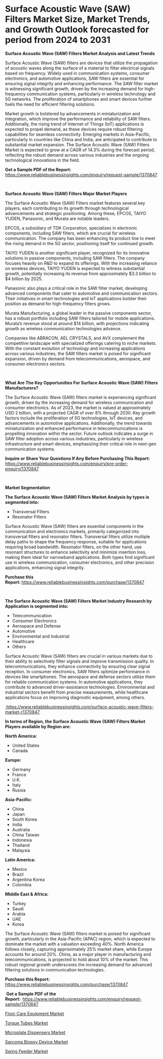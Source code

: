 <p><h1>Surface Acoustic Wave (SAW) Filters Market Size, Market Trends, and Growth Outlook forecasted for period from 2024 to 2031</h1></p><p><strong>Surface Acoustic Wave (SAW) Filters Market Analysis and Latest Trends</strong></p>
<p><p>Surface Acoustic Wave (SAW) filters are devices that utilize the propagation of acoustic waves along the surface of a material to filter electrical signals based on frequency. Widely used in communication systems, consumer electronics, and automotive applications, SAW filters are essential for ensuring signal integrity and enhancing performance. The SAW filter market is witnessing significant growth, driven by the increasing demand for high-frequency communication systems, particularly in wireless technology and 5G networks. The proliferation of smartphones and smart devices further fuels the need for efficient filtering solutions.</p><p>Market growth is bolstered by advancements in miniaturization and integration, which improve the performance and reliability of SAW filters. Additionally, the rising trend of Internet of Things (IoT) applications is expected to propel demand, as these devices require robust filtering capabilities for seamless connectivity. Emerging markets in Asia-Pacific, particularly in countries like China and India, are anticipated to contribute to substantial market expansion. The Surface Acoustic Wave (SAW) Filters Market is expected to grow at a CAGR of 14.3% during the forecast period, reflecting the robust demand across various industries and the ongoing technological innovations in the field.</p></p>
<p><strong>Get a Sample PDF of the Report:&nbsp;</strong> <a href="https://www.reliablebusinessinsights.com/enquiry/request-sample/1370847?utm_campaign=1119&utm_medium=2&utm_source=Github&utm_content=ia&utm_term=18102024&utm_id=surface-acoustic-wave-saw-filters">https://www.reliablebusinessinsights.com/enquiry/request-sample/1370847</a></p>
<p>&nbsp;</p>
<p><strong>Surface Acoustic Wave (SAW) Filters Major Market Players</strong></p>
<p><p>The Surface Acoustic Wave (SAW) Filters market features several key players, each contributing to its growth through technological advancements and strategic positioning. Among these, EPCOS, TAIYO YUDEN, Panasonic, and Murata are notable leaders.</p><p>EPCOS, a subsidiary of TDK Corporation, specializes in electronic components, including SAW filters, which are crucial for wireless communication. The company has been enhancing its product line to meet the rising demand in the 5G sector, positioning itself for continued growth.</p><p>TAIYO YUDEN is another significant player, recognized for its innovative solutions in passive components, including SAW filters. The company focuses heavily on R&D to expand its offerings. With the increasing reliance on wireless devices, TAIYO YUDEN is expected to witness substantial growth, potentially increasing its revenue from approximately $3.3 billion to $4 billion by 2025.</p><p>Panasonic also plays a critical role in the SAW filter market, developing advanced components that cater to automotive and communication sectors. Their initiatives in smart technologies and IoT applications bolster their position as demand for high-frequency filters grows.</p><p>Murata Manufacturing, a global leader in the passive components sector, has a robust portfolio including SAW filters tailored for mobile applications. Murata’s revenue stood at around $14 billion, with projections indicating growth as wireless communication technologies advance.</p><p>Companies like ABRACON, AEL CRYSTALS, and AVX complement the competitive landscape with specialized offerings catering to niche markets. With the constant evolution of technology and increasing applications across various industries, the SAW filters market is poised for significant expansion, driven by demand from telecommunications, aerospace, and consumer electronics sectors.</p></p>
<p>&nbsp;</p>
<p><strong>What Are The Key Opportunities For Surface Acoustic Wave (SAW) Filters Manufacturers?</strong></p>
<p><p>The Surface Acoustic Wave (SAW) filters market is experiencing significant growth, driven by the increasing demand for wireless communication and consumer electronics. As of 2023, the market is valued at approximately USD 2 billion, with a projected CAGR of over 8% through 2030. Key growth factors include the proliferation of 5G technologies, IoT devices, and advancements in automotive applications. Additionally, the trend towards miniaturization and enhanced performance in telecommunications is propelling innovation within the sector. Future outlook indicates a surge in SAW filter adoption across various industries, particularly in wireless infrastructure and smart devices, emphasizing their critical role in next-gen communication systems.</p></p>
<p><strong>Inquire or Share Your Questions If Any Before Purchasing This Report:</strong> <a href="https://www.reliablebusinessinsights.com/enquiry/pre-order-enquiry/1370847?utm_campaign=1119&utm_medium=2&utm_source=Github&utm_content=ia&utm_term=18102024&utm_id=surface-acoustic-wave-saw-filters">https://www.reliablebusinessinsights.com/enquiry/pre-order-enquiry/1370847</a></p>
<p>&nbsp;</p>
<p><strong>Market Segmentation</strong></p>
<p><strong>The Surface Acoustic Wave (SAW) Filters Market Analysis by types is segmented into:</strong></p>
<p><ul><li>Transversal Filters</li><li>Resonator Filters</li></ul></p>
<p><p>Surface Acoustic Wave (SAW) filters are essential components in the communication and electronics markets, primarily categorized into transversal filters and resonator filters. Transversal filters utilize multiple delay paths to shape the frequency response, suitable for applications requiring broad bandwidth. Resonator filters, on the other hand, use resonant structures to enhance selectivity and minimize insertion loss, making them ideal for narrowband applications. Both types find significant use in wireless communication, consumer electronics, and other precision applications, enhancing signal integrity.</p></p>
<p><strong>Purchase this Report:&nbsp;</strong><a href="https://www.reliablebusinessinsights.com/purchase/1370847?utm_campaign=1119&utm_medium=2&utm_source=Github&utm_content=ia&utm_term=18102024&utm_id=surface-acoustic-wave-saw-filters">https://www.reliablebusinessinsights.com/purchase/1370847</a></p>
<p>&nbsp;</p>
<p><strong>The Surface Acoustic Wave (SAW) Filters Market Industry Research by Application is segmented into:</strong></p>
<p><ul><li>Telecommunication</li><li>Consumer Electronics</li><li>Aerospace and Defense</li><li>Automotive</li><li>Environmental and Industrial</li><li>Healthcare</li><li>Others</li></ul></p>
<p><p>Surface Acoustic Wave (SAW) filters are crucial in various markets due to their ability to selectively filter signals and improve transmission quality. In telecommunications, they enhance connectivity by ensuring clear signal reception. In consumer electronics, SAW filters optimize performance in devices like smartphones. The aerospace and defense sectors utilize them for reliable communication systems. In automotive applications, they contribute to advanced driver-assistance technologies. Environmental and industrial sectors benefit from precise measurements, while healthcare applications focus on improving diagnostic equipment, among others.</p></p>
<p><a href="https://www.reliablebusinessinsights.com/surface-acoustic-wave-filters-market-r1370847?utm_campaign=1119&utm_medium=2&utm_source=Github&utm_content=ia&utm_term=18102024&utm_id=surface-acoustic-wave-saw-filters">&nbsp;https://www.reliablebusinessinsights.com/surface-acoustic-wave-filters-market-r1370847</a></p>
<p><strong>In terms of Region, the Surface Acoustic Wave (SAW) Filters Market Players available by Region are:</strong></p>
<p>
    <p> <strong> North America: </strong>
        <ul>
            <li>United States</li>
            <li>Canada</li>
        </ul>
        </p> 
    <p> <strong> Europe: </strong>
        <ul>
            <li>Germany</li>
            <li>France</li>
            <li>U.K.</li>
            <li>Italy</li>
            <li>Russia</li>
        </ul>
        </p> 
    <p> <strong> Asia-Pacific: </strong>
        <ul>
            <li>China</li>
            <li>Japan</li>
            <li>South Korea</li>
            <li>India</li>
            <li>Australia</li>
            <li>China Taiwan</li>
            <li>Indonesia</li>
            <li>Thailand</li>
            <li>Malaysia</li>
        </ul>
        </p> 
    <p> <strong> Latin America: </strong>
        <ul>
            <li>Mexico</li>
            <li>Brazil</li>
            <li>Argentina Korea</li>
            <li>Colombia</li>
        </ul>
        </p> 
    <p> <strong> Middle East & Africa: </strong>
        <ul>
            <li>Turkey</li>
            <li>Saudi</li>
            <li>Arabia</li>
            <li>UAE</li>
            <li>Korea</li>
        </ul>
    </p>
    </p>
<p><p>The Surface Acoustic Wave (SAW) filters market is poised for significant growth, particularly in the Asia-Pacific (APAC) region, which is expected to dominate the market with a valuation exceeding 40%. North America follows closely, capturing approximately 25% market share, while Europe accounts for around 20%. China, as a major player in manufacturing and telecommunications, is projected to hold about 10% of the market. This robust regional growth underscores the increasing demand for advanced filtering solutions in communication technologies.</p></p>
<p><strong>Purchase this Report: </strong><a href="https://www.reliablebusinessinsights.com/purchase/1370847?utm_campaign=1119&utm_medium=2&utm_source=Github&utm_content=ia&utm_term=18102024&utm_id=surface-acoustic-wave-saw-filters">https://www.reliablebusinessinsights.com/purchase/1370847</a></p>
<p>&nbsp;<strong>Get a Sample PDF of the Report:&nbsp;&nbsp;</strong><a href="https://www.reliablebusinessinsights.com/enquiry/request-sample/1370847?utm_campaign=1119&utm_medium=2&utm_source=Github&utm_content=ia&utm_term=18102024&utm_id=surface-acoustic-wave-saw-filters">https://www.reliablebusinessinsights.com/enquiry/request-sample/1370847</a></p>
<p><strong></strong></p>
<p><p><a href="https://issuu.com/reportprime-2/docs/floor-care-equipment-market-size-20_79ca97b08261c9?utm_campaign=1119&utm_medium=2&utm_source=Github&utm_content=ia&utm_term=18102024&utm_id=surface-acoustic-wave-saw-filters">Floor Care Equipment Market</a></p><p><a href="https://www.linkedin.com/pulse/torque-tubes-market2024-2031-industry-insights-investment-opportunities-tckuc?utm_campaign=1119&utm_medium=2&utm_source=Github&utm_content=ia&utm_term=18102024&utm_id=surface-acoustic-wave-saw-filters">Torque Tubes Market</a></p><p><a href="https://issuu.com/reportprime-2/docs/microplate-dispensers-market-size-2_9b3f8d94cd9afb?utm_campaign=1119&utm_medium=2&utm_source=Github&utm_content=ia&utm_term=18102024&utm_id=surface-acoustic-wave-saw-filters">Microplate Dispensers Market</a></p><p><a href="https://github.com/gabrielleq8bung/Market-Research-Report-List-1/blob/main/sarcoma-biopsy-device-market.md?utm_campaign=1119&utm_medium=2&utm_source=Github&utm_content=ia&utm_term=18102024&utm_id=surface-acoustic-wave-saw-filters">Sarcoma Biopsy Device Market</a></p><p><a href="https://www.linkedin.com/pulse/strategic-market-insights-navigating-global-swing-feeder-3vhwc?utm_campaign=1119&utm_medium=2&utm_source=Github&utm_content=ia&utm_term=18102024&utm_id=surface-acoustic-wave-saw-filters">Swing Feeder Market</a></p></p>